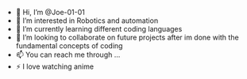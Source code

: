 - 👋 Hi, I’m @Joe-01-01
- 👀 I’m interested in Robotics and automation
- 🌱 I’m currently learning different coding languages
- 💞️ I’m looking to collaborate on future projects after im done with the fundamental concepts of coding
- 📫 You can reach me through ...
- ⚡ I love watching anime

<!---
Joe-01-01/Joe-01-01 is a ✨ special ✨ repository because its `README.md` (this file) appears on your GitHub profile.
You can click the Preview link to take a look at your changes.
--->
